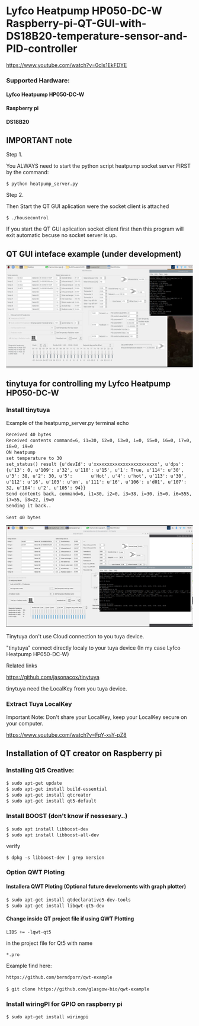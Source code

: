 # Lyfco Heatpump HP050-DC-W Raspberry-pi-QT-GUI-with-DS18B20-temperature-sensor-and-PID-controller

https://www.youtube.com/watch?v=0cIs1EkFDYE

### Supported Hardware:

#### Lyfco Heatpump HP050-DC-W
    
#### Raspberry pi

#### DS18B20

## IMPORTANT note

Step 1.

You ALWAYS need to start the python script heatpump socket server FIRST by the command:

    $ python heatpump_server.py
    
Step 2.

Then Start the QT GUI aplication were the socket client is attached

    $ ./housecontrol
    
If you start the QT GUI aplication socket client first then this program will exit automatic becuse no socket server is up.

## QT GUI inteface example (under development)
![](lyfco_GUI.png)

## tinytuya for controlling my Lyfco Heatpump HP050-DC-W

### Install tinytuya

Example of the heatpump_server.py terminal echo

    Received 40 bytes
    Received contents command=6, i1=30, i2=0, i3=0, i=0, i5=0, i6=0, i7=0, i8=0, i9=0
    ON heatpump
    set temperature to 30
    set_status() result {u'devId': u'xxxxxxxxxxxxxxxxxxxxxxxx', u'dps': {u'13': 0, u'109': u'32', u'110': u'15', u'1': True, u'114': u'30', u'3': 38, u'2': 30, u'5':       u'Hot', u'4': u'hot', u'113': u'30', u'112': u'16', u'103': u'on', u'111': u'16', u'106': u'd01', u'107': 32, u'104': u'2', u'105': 94}}
    Send contents back, command=6, i1=30, i2=0, i3=38, i=30, i5=0, i6=555, i7=55, i8=22, i9=0
    Sending it back.. 

    Sent 40 bytes
    
![](GUI_and_heatpump_server2.png)    

Tinytuya don't use Cloud connection to you tuya device.

"tinytuya" connect directly localy to your tuya device (In my case Lyfco Heatpump HP050-DC-W) 

Related links

https://github.com/jasonacox/tinytuya

tinytuya need the LocalKey from you tuya device.

### Extract Tuya LocalKey

Important Note: Don't share your LocalKey, keep your LocalKey secure on your computer.

https://www.youtube.com/watch?v=FpY-xsY-pZ8


## Installation of QT creator on Raspberry pi

### Installing Qt5 Creative:
    $ sudo apt-get update
    $ sudo apt-get install build-essential
    $ sudo apt-get install qtcreator
    $ sudo apt-get install qt5-default
    
### Install BOOST (don't know if nessesary..)
    $ sudo apt install libboost-dev
    $ sudo apt install libboost-all-dev

verify

    $ dpkg -s libboost-dev | grep Version
    
    

### Option QWT Ploting

#### Installera QWT Ploting (Optional future develoments with graph plotter)

    $ sudo apt-get install qtdeclarative5-dev-tools
    $ sudo apt-get install libqwt-qt5-dev

#### Change inside QT project file if using QWT Plotting 

    LIBS += -lqwt-qt5

in the project file for Qt5
with name 

    *.pro 

Example find here:

    https://github.com/berndporr/qwt-example
    
    $ git clone https://github.com/glasgow-bio/qwt-example

### Install wiringPI for GPIO on raspberry pi

    $ sudo apt-get install wiringpi
 
